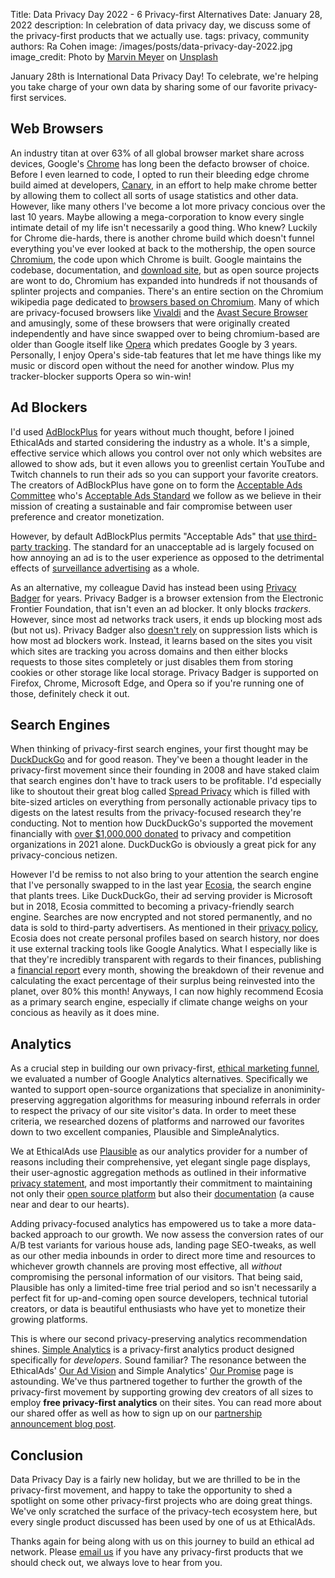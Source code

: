 Title: Data Privacy Day 2022 - 6 Privacy-first Alternatives
Date: January 28, 2022
description: In celebration of data privacy day, we discuss some of the privacy-first products that we actually use.
tags: privacy, community
authors: Ra Cohen
image: /images/posts/data-privacy-day-2022.jpg
image_credit: <span>Photo by <a href="https://unsplash.com/@marvelous?utm_source=unsplash&utm_medium=referral&utm_content=creditCopyText">Marvin Meyer</a> on <a href="https://unsplash.com/?utm_source=unsplash&utm_medium=referral&utm_content=creditCopyText">Unsplash</a></span>

January 28th is International Data Privacy Day! 
To celebrate, we're helping you take charge of your own data by sharing some of our favorite privacy-first services. 

## Web Browsers

An industry titan at over 63% of all global browser market share across devices, 
Google's [Chrome](https://www.google.com/chrome/) has long been the defacto browser of choice. 
Before I even learned to code, I opted to run their bleeding edge chrome build aimed at developers, 
[Canary](https://www.google.com/chrome/canary/), in an effort to help make chrome better 
by allowing them to collect all sorts of usage statistics and other data. 
However, like many others I've become a lot more privacy concious over the last 10 years. 
Maybe allowing a mega-corporation to know every single intimate detail of my life 
isn't necessarily a good thing. Who knew? 
Luckily for Chrome die-hards, there is another chrome build which doesn't funnel 
everything you've ever looked at back to the mothership, the open source
[Chromium](https://www.chromium.org/Home/), the code upon which Chrome is built. 
Google maintains the codebase, documentation, and [download site](https://download-chromium.appspot.com/),
but as open source projects are wont to do, 
Chromium has expanded into hundreds if not thousands of splinter projects and companies.
There's an entire section on the Chromium wikipedia page dedicated to [browsers based on Chromium](https://en.wikipedia.org/wiki/Chromium_(web_browser)#Browsers_based_on_Chromium).
Many of which are privacy-focused browsers like [Vivaldi](https://vivaldi.com/) and the [Avast Secure Browser](https://www.avast.com/secure-browser) and amusingly,
some of these browsers that were originally created independently and have since swapped over to being chromium-based 
are older than Google itself like [Opera](https://www.opera.com/) which predates Google by 3 years.
Personally, I enjoy Opera's side-tab features that let me have things like my music 
or discord open without the need for another window.
Plus my tracker-blocker supports Opera so win-win!


## Ad Blockers

I'd used [AdBlockPlus](https://adblockplus.org/) for years without much thought,
before I joined EthicalAds and started considering the industry as a whole. 
It's a simple, effective service which allows you control over not only which websites are allowed to show ads, 
but it even allows you to greenlist certain YouTube and Twitch channels to run their ads 
so you can support your favorite creators. 
The creators of AdBlockPlus have gone on to form the [Acceptable Ads Committee](https://acceptableads.com/about/) 
who's [Acceptable Ads Standard](https://acceptableads.com/standard/) we follow 
as we believe in their mission of creating a sustainable and fair compromise between user preference and creator monetization. 

However, by default AdBlockPlus permits "Acceptable Ads" that [use third-party tracking](https://help.getadblock.com/support/solutions/articles/6000224547-about-acceptable-ads-and-third-party-tracking/). 
The standard for an unacceptable ad is largely focused on how annoying an ad is to the user experience 
as opposed to the detrimental effects of [surveillance advertising](https://www.ethicalads.io/surveillance-advertising/?ref=data-privacy-day-2022) as a whole. 

As an alternative, my colleague David has instead been using [Privacy Badger](https://privacybadger.org/) for years.
Privacy Badger is a browser extension from the Electronic Frontier Foundation, that isn't even an ad blocker. 
It only blocks *trackers*. 
However, since most ad networks track users, it ends up blocking most ads (but not us).
Privacy Badger also [doesn't rely](https://privacybadger.org/#How-does-Privacy-Badger-work) on suppression lists which is how most ad blockers work. 
Instead, it learns based on the sites you visit which sites are tracking you across domains and then 
either blocks requests to those sites completely or just disables them from storing cookies or other storage like local storage.
Privacy Badger is supported on Firefox, Chrome, Microsoft Edge, and Opera so if you're running one of those, definitely check it out. 


## Search Engines

When thinking of privacy-first search engines, 
your first thought may be [DuckDuckGo](https://duckduckgo.com/) and for good reason. 
They've been a thought leader in the privacy-first movement since their founding in 2008 and 
have staked claim that search engines don't have to track users to be profitable.
I'd especially like to shoutout their great blog called [Spread Privacy](https://spreadprivacy.com/) which is filled with
bite-sized articles on everything from personally actionable privacy tips 
to digests on the latest results from the privacy-focused research they're conducting. 
Not to mention how DuckDuckGo's supported the movement financially with [over $1,000,000 donated](https://spreadprivacy.com/2021-duckduckgo-donations/) 
to privacy and competition organizations in 2021 alone. 
DuckDuckGo is obviously a great pick for any privacy-concious netizen. 

However I'd be remiss to not also bring to your attention the search engine that 
I've personally swapped to in the last year [Ecosia](https://www.ecosia.org/), 
the search engine that plants trees. 
Like DuckDuckGo, their ad serving provider is Microsoft but 
in 2018, Ecosia committed to becoming a privacy-friendly search engine. 
Searches are now encrypted and not stored permanently, 
and no data is sold to third-party advertisers. 
As mentioned in their [privacy policy](https://info.ecosia.org/privacy), 
Ecosia does not create personal profiles based on search history, 
nor does it use external tracking tools like Google Analytics.
What I especially like is that they're incredibly transparent with regards to their finances,
publishing a [financial report](https://blog.ecosia.org/ecosia-financial-reports-tree-planting-receipts/) every month,
showing the breakdown of their revenue and 
calculating the exact percentage of their surplus being reinvested into the planet, 
over 80% this month! 
Anyways, I can now highly recommend Ecosia as a primary search engine, 
especially if climate change weighs on your concious as heavily as it does mine.  

## Analytics 

As a crucial step in building our own privacy-first, [ethical marketing funnel](https://www.ethicalads.io/blog/2021/10/building-an-ethical-marketing-funnel/?ref=data-privacy-day-2022),
we evaluated a number of Google Analytics alternatives. 
Specifically we wanted to support open-source organizations 
that specialize in anoniminity-preserving aggregation algorithms 
for measuring inbound referrals in order to respect the privacy of our site visitor's data.
In order to meet these criteria, we researched dozens of platforms and 
narrowed our favorites down to two excellent companies,
Plausible and SimpleAnalytics. 

We at EthicalAds use [Plausible](https://plausible.io/) as our analytics provider 
for a number of reasons including their comprehensive, yet elegant single page displays,
their user-agnostic aggregation methods as outlined in their informative [privacy statement](https://plausible.io/privacy-focused-web-analytics), 
and most importantly their commitment to maintaining not only their [open source platform](https://plausible.io/open-source-website-analytics) 
but also their [documentation](https://plausible.io/docs) (a cause near and dear to our hearts). 

Adding privacy-focused analytics has empowered us to take a more data-backed approach to our growth.
We now assess the conversion rates of our A/B test variants for various house ads, landing page SEO-tweaks, as well as our other media inbounds 
in order to direct more time and resources to whichever growth channels are proving most effective, 
all *without* compromising the personal information of our visitors.
That being said, Plausible has only a limited-time free trial period and so isn't necessarily a perfect fit for 
up-and-coming open source developers, technical tutorial creators, or data is beautiful enthusiasts who have yet to monetize their growing platforms. 

This is where our second privacy-preserving analytics recommendation shines.
[Simple Analytics](https://simpleanalytics.com/?ref=ethicalads-blog) is a privacy-first analytics product designed specifically for *developers*. Sound familiar? 
The resonance between the EthicalAds' [Our Ad Vision](https://www.ethicalads.io/advertising-vision/?ref=data-privacy-day-2022) and 
Simple Analytics' [Our Promise](https://simpleanalytics.com/our-promise) page is astounding. 
We've thus partnered together to further the growth of the privacy-first movement
by supporting growing dev creators of all sizes to employ **free privacy-first analytics** on their sites. 
You can read more about our shared offer as well as how to sign up on our [partnership announcement blog post](https://www.ethicalads.io/blog/2021/11/ethicalads-providing-free-analytics-with-simple-analytics/?ref=data-privacy-day-2022).


## Conclusion 

Data Privacy Day is a fairly new holiday, 
but we are thrilled to be in the privacy-first movement, 
and happy to take the opportunity to shed a spotlight on some other privacy-first projects who are doing great things. 
We've only scratched the surface of the privacy-tech ecosystem here,
but every single product discussed has been used by one of us at EthicalAds. 



Thanks again for being along with us on this journey to build an ethical ad network.
Please [email us](mailto:ads@ethicalads.io) if you have any privacy-first products that we should check out,
we always love to hear from you.
